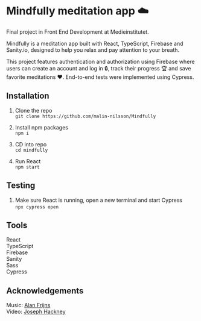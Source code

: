 # Mindfully meditation app ☁️
Final project in Front End Development at Medieinstitutet.

Mindfully is a meditation app built with React, TypeScript, Firebase and Sanity.io, designed to help you relax and pay attention to your breath.

This project features authentication and authorization using Firebase where users can create an account and log in 🔒, track their progress 🏆 and save favorite meditations ❤️. End-to-end tests were implemented using Cypress.

## Installation
1. Clone the repo\
`git clone https://github.com/malin-nilsson/Mindfully`

2. Install npm packages\
`npm i`

3. CD into repo\
`cd mindfully`

5. Run React \
`npm start`

## Testing
1. Make sure React is running, open a new terminal and start Cypress\
`npx cypress open`

## Tools
React\
TypeScript\
Firebase\
Sanity\
Sass\
Cypress

## Acknowledgements
Music: [Alan Frijns](https://pixabay.com/users/alanfrijns-16705522/?tab=audio)\
Video: [Joseph Hackney](https://pixabay.com/users/josephphackney-15024843/?tab=videos)
